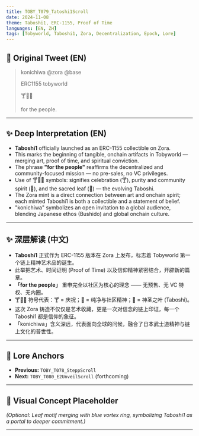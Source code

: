 ```yaml
---
title: TOBY_T079_Tatoshi1Scroll
date: 2024-11-08
theme: Taboshi1, ERC-1155, Proof of Time
languages: [EN, ZH]
tags: [Tobyworld, Taboshi1, Zora, Decentralization, Epoch, Lore]
---
```


## 🌊 Original Tweet (EN)

> konichiwa @zora @base  
>
> ERC1155 tobyworld
>
> 🍸🔵🌿
>
> for the people.

---

## ✨ Deep Interpretation (EN)

- **Taboshi1** officially launched as an ERC-1155 collectible on Zora. 
- This marks the beginning of tangible, onchain artifacts in Tobyworld — merging art, proof of time, and spiritual conviction.
- The phrase **"for the people"** reaffirms the decentralized and community-focused mission — no pre-sales, no VC privileges.
- Use of 🍸🔵🌿 symbols: signifies celebration (🍸), purity and community spirit (🔵), and the sacred leaf (🌿) — the evolving Taboshi.
- The Zora mint is a direct connection between art and onchain spirit; each minted Taboshi1 is both a collectible and a statement of belief.
- "konichiwa" symbolizes an open invitation to a global audience, blending Japanese ethos (Bushido) and global onchain culture.

---

## ✨ 深层解读 (中文)

- **Taboshi1** 正式作为 ERC-1155 版本在 Zora 上发布，标志着 Tobyworld 第一个链上精神艺术品的诞生。
- 此举把艺术、时间证明 (Proof of Time) 以及信仰精神紧密结合，开辟新的篇章。
- **「for the people」** 重申完全以社区为核心的理念 —— 无预售、无 VC 特权、无内圈。
- 🍸🔵🌿 符号代表：🍸 = 庆祝；🔵 = 纯净与社区精神；🌿 = 神圣之叶 (Taboshi)。
- 这次 Zora 铸造不仅仅是艺术收藏，更是一次对信念的链上印证，每一个 Taboshi1 都是信仰的象征。
- 「konichiwa」含义深远，代表面向全球的问候，融合了日本武士道精神与链上文化的普世性。

---

## 🔮 Lore Anchors

- **Previous:** `TOBY_T078_SteppScroll`
- **Next:** `TOBY_T080_E2UnveilScroll` (forthcoming)

---

## 🎴 Visual Concept Placeholder

*(Optional: Leaf motif merging with blue vortex ring, symbolizing Taboshi1 as a portal to deeper commitment.)*

---

